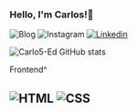 ### Hello, I'm Carlos!🤘

![Blog](https://img.shields.io/badge/Discord-7289DA?style=for-the-badge&logo=discord&logoColor=white)
![Instagram ](https://img.shields.io/badge/Instagram-E4405F?style=for-the-badge&logo=instagram&logoColor=white) 
[![Linkedin](https://img.shields.io/badge/LinkedIn-0077B5?style=for-the-badge&logo=linkedin&logoColor=white)](https://www.linkedin.com/in/carlos-eduardo-aa6567270/)

![Carlo5-Ed GitHub stats](https://github-readme-stats.vercel.app/api?username=Carlo5-Ed&show_icons=true&theme=dracula)

Frontend^

![HTML](https://img.shields.io/badge/HTML5-E34F26?style=for-the-badge&logo=html5&logoColor=white)
 ![CSS](https://img.shields.io/badge/CSS3-1572B6?style=for-the-badge&logo=css3&logoColor=white)
 -----------------------------------------------------------------------------------------------------
 

